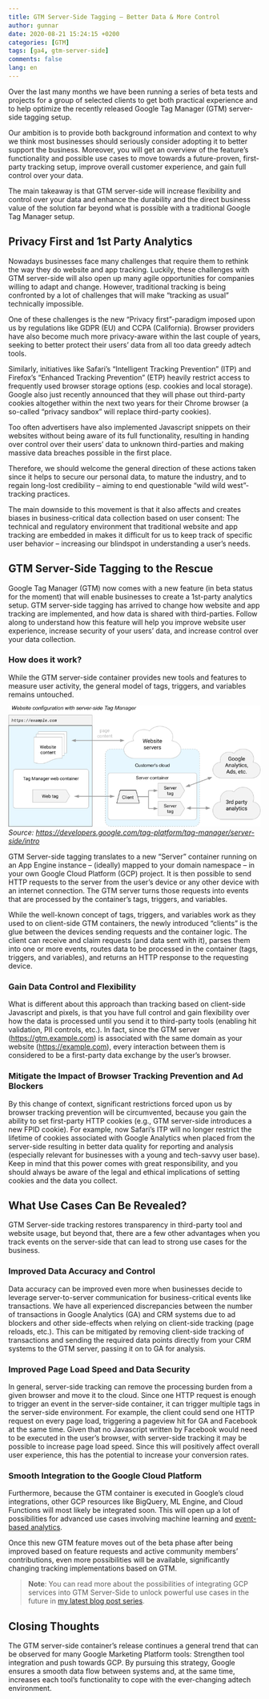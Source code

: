 ```yaml
---
title: GTM Server-Side Tagging – Better Data & More Control
author: gunnar
date: 2020-08-21 15:24:15 +0200
categories: [GTM]
tags: [ga4, gtm-server-side]
comments: false
lang: en
---
```


Over the last many months we have been running a series of beta tests and projects for a group of selected clients to get both practical experience and to help optimize the recently released Google Tag Manager (GTM) server-side tagging setup.

Our ambition is to provide both background information and context to why we think most businesses should seriously consider adopting it to better support the business. Moreover, you will get an overview of the feature’s functionality and possible use cases to move towards a future-proven, first-party tracking setup, improve overall customer experience, and gain full control over your data.

The main takeaway is that GTM server-side will increase flexibility and control over your data and enhance the durability and the direct business value of the solution far beyond what is possible with a traditional Google Tag Manager setup.

## Privacy First and 1st Party Analytics

Nowadays businesses face many challenges that require them to rethink the way they do website and app tracking. Luckily, these challenges with GTM server-side will also open up many agile opportunities for companies willing to adapt and change. However, traditional tracking is being confronted by a lot of challenges that will make “tracking as usual” technically impossible.

One of these challenges is the new “Privacy first”-paradigm imposed upon us by regulations like GDPR (EU) and CCPA (California). Browser providers have also become much more privacy-aware within the last couple of years, seeking to better protect their users’ data from all too data greedy adtech tools.

Similarly, initiatives like Safari’s “Intelligent Tracking Prevention” (ITP) and Firefox’s “Enhanced Tracking Prevention” (ETP) heavily restrict access to frequently used browser storage options (esp. cookies and local storage). Google also just recently announced that they will phase out third-party cookies altogether within the next two years for their Chrome browser (a so-called “privacy sandbox” will replace third-party cookies).

Too often advertisers have also implemented Javascript snippets on their websites without being aware of its full functionality, resulting in handing over control over their users’ data to unknown third-parties and making massive data breaches possible in the first place.

Therefore, we should welcome the general direction of these actions taken since it helps to secure our personal data, to mature the industry, and to regain long-lost credibility – aiming to end questionable “wild wild west”-tracking practices.

The main downside to this movement is that it also affects and creates biases in business-critical data collection based on user consent: The technical and regulatory environment that traditional website and app tracking are embedded in makes it difficult for us to keep track of specific user behavior – increasing our blindspot in understanding a user’s needs.

## GTM Server-Side Tagging to the Rescue

Google Tag Manager (GTM) now comes with a new feature (in beta status for the moment) that will enable businesses to create a 1st-party analytics setup. GTM server-side tagging has arrived to change how website and app tracking are implemented, and how data is shared with third-parties. Follow along to understand how this feature will help you improve website user experience, increase security of your users’ data, and increase control over your data collection.

### How does it work?

While the GTM server-side container provides new tools and features to measure user activity, the general model of tags, triggers, and variables remains untouched.

![gtm-server-side-architecture](/assets/img/gtm-server-side/server-side-tagging.png)
_Source: https://developers.google.com/tag-platform/tag-manager/server-side/intro_

GTM Server-side tagging translates to a new “Server” container running on an App Engine instance – (ideally) mapped to your domain namespace – in your own Google Cloud Platform (GCP) project. It is then possible to send HTTP requests to the server from the user’s device or any other device with an internet connection. The GTM server turns those requests into events that are processed by the container’s tags, triggers, and variables.

While the well-known concept of tags, triggers, and variables work as they used to on client-side GTM containers, the newly introduced “clients” is the glue between the devices sending requests and the container logic. The client can receive and claim requests (and data sent with it), parses them into one or more events, routes data to be processed in the container (tags, triggers, and variables), and returns an HTTP response to the requesting device.

### Gain Data Control and Flexibility

What is different about this approach than tracking based on client-side Javascript and pixels, is that you have full control and gain flexibility over how the data is processed until you send it to third-party tools (enabling hit validation, PII controls, etc.). In fact, since the GTM server (https://gtm.example.com) is associated with the same domain as your website (https://example.com), every interaction between them is considered to be a first-party data exchange by the user’s browser.

### Mitigate the Impact of Browser Tracking Prevention and Ad Blockers

By this change of context, significant restrictions forced upon us by browser tracking prevention will be circumvented, because you gain the ability to set first-party HTTP cookies (e.g., GTM server-side introduces a new FPID cookie). For example, now Safari’s ITP will no longer restrict the lifetime of cookies associated with Google Analytics when placed from the server-side resulting in better data quality for reporting and analysis (especially relevant for businesses with a young and tech-savvy user base). Keep in mind that this power comes with great responsibility, and you should always be aware of the legal and ethical implications of setting cookies and the data you collect.

## What Use Cases Can Be Revealed?

GTM Server-side tracking restores transparency in third-party tool and website usage, but beyond that, there are a few other advantages when you track events on the server-side that can lead to strong use cases for the business.

### Improved Data Accuracy and Control

Data accuracy can be improved even more when businesses decide to leverage server-to-server communication for business-critical events like transactions. We have all experienced discrepancies between the number of transactions in Google Analytics (GA) and CRM systems due to ad blockers and other side-effects when relying on client-side tracking (page reloads, etc.). This can be mitigated by removing client-side tracking of transactions and sending the required data points directly from your CRM systems to the GTM server, passing it on to GA for analysis.

### Improved Page Load Speed and Data Security

In general, server-side tracking can remove the processing burden from a given browser and move it to the cloud. Since one HTTP request is enough to trigger an event in the server-side container, it can trigger multiple tags in the server-side environment. For example, the client could send one HTTP request on every page load, triggering a pageview hit for GA and Facebook at the same time. Given that no Javascript written by Facebook would need to be executed in the user’s browser, with server-side tracking it may be possible to increase page load speed. Since this will positively affect overall user experience, this has the potential to increase your conversion rates.

### Smooth Integration to the Google Cloud Platform

Furthermore, because the GTM container is executed in Google’s cloud integrations, other GCP resources like BigQuery, ML Engine, and Cloud Functions will most likely be integrated soon. This will open up a lot of possibilities for advanced use cases involving machine learning and [event-based analytics](https://gunnargriese.com/posts/ga4-the-cdp-you-didnt-know-you-had/).

Once this new GTM feature moves out of the beta phase after being improved based on feature requests and active community members’ contributions, even more possibilities will be available, significantly changing tracking implementations based on GTM.

> **Note**: You can read more about the possibilities of integrating GCP services into GTM Server-Side to unlock powerful use cases in the future in [my latest blog post series](https://gunnargriese.com/posts/gtm-server-side-firestore-integrations/).

## Closing Thoughts

The GTM server-side container’s release continues a general trend that can be observed for many Google Marketing Platform tools: Strengthen tool integration and push towards GCP. By pursuing this strategy, Google ensures a smooth data flow between systems and, at the same time, increases each tool’s functionality to cope with the ever-changing adtech environment.
